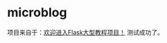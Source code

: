#  microblog
项目来自于：[欢迎进入Flask大型教程项目！](http://www.pythondoc.com/flask-mega-tutorial/index.html)
测试成功了。
